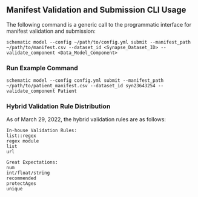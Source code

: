 ## Manifest Validation and Submission CLI Usage

The following command is a generic call to the programmatic interface for manifest validation and submission:

`schematic model --config ~/path/to/config.yml submit --manifest_path ~/path/to/manifest.csv --dataset_id <Synapse_Dataset_ID> --validate_component <Data_Model_Component>`

### Run Example Command

```schematic model --config config.yml submit --manifest_path ~/path/to/patient_manifest.csv --dataset_id syn23643254 --validate_component Patient```

### Hybrid Validation Rule Distribution
As of March 29, 2022, the hybrid validation rules are as follows:


    In-house Validation Rules:
    list::regex
    regex module
    list
    url

    Great Expectations:
    num
    int/float/string
    recommended
    protectAges
    unique

